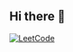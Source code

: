 ## Hi there 👋

<!--
**hossamq1q/hossamq1q** is a ✨ _special_ ✨ repository because its `README.md` (this file) appears on your GitHub profile.

Here are some ideas to get you started:

- 🔭 I’m currently working on ...
- 🌱 I’m currently learning ...
- 👯 I’m looking to collaborate on ...
- 🤔 I’m looking for help with ...
- 💬 Ask me about ...
- 📫 How to reach me: ...
- 😄 Pronouns: ...
- ⚡ Fun fact: ...
-->
[![LeetCode](https://img.shields.io/badge/-LeetCode-orange?style=flat-square&logo=leetcode&logoColor=white)](https://leetcode.com/hossamq1q/)
